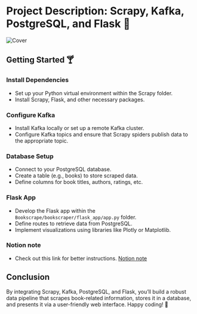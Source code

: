 # Project Description: Scrapy, Kafka, PostgreSQL, and Flask 🍷

![Cover](https://wallpapercave.com/wp/wp1828905.png)

## Getting Started 🍸

### Install Dependencies 
- Set up your Python virtual environment within the Scrapy folder.
- Install Scrapy, Flask, and other necessary packages.

### Configure Kafka
- Install Kafka locally or set up a remote Kafka cluster.
- Configure Kafka topics and ensure that Scrapy spiders publish data to the appropriate topic.

### Database Setup
- Connect to your PostgreSQL database.
- Create a table (e.g., books) to store scraped data.
- Define columns for book titles, authors, ratings, etc.

### Flask App 
- Develop the Flask app within the `Bookscrape/bookscraper/flask_app/app.py` folder.
- Define routes to retrieve data from PostgreSQL.
- Implement visualizations using libraries like Plotly or Matplotlib.

### Notion note
- Check out this link for better instructions.
[Notion note](https://www.notion.so/Web-Scraping-Project-21b7fad43567476fa3016ed875cbcfb6?pvs=4)

## Conclusion
By integrating Scrapy, Kafka, PostgreSQL, and Flask, you’ll build a robust data pipeline that scrapes book-related information, stores it in a database, and presents it via a user-friendly web interface. Happy coding! 🚀

